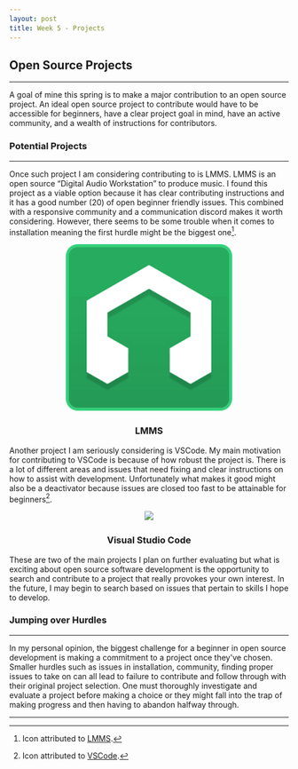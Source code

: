 ```yaml
---
layout: post
title: Week 5 - Projects
---
```


## Open Source Projects
------

A goal of mine this spring is to make a major contribution to an open source project. An ideal open source project to contribute would have to be accessible for beginners, have a clear project goal in mind, have an active community, and a wealth of instructions for contributors.


<!--more-->

### Potential Projects
------
Once such project I am considering contributing to is LMMS. LMMS is an open source “Digital Audio Workstation” to produce music. I found this project as a viable option because it has clear contributing instructions and it has a good number (20) of open beginner friendly issues. This combined with a responsive community and a communication discord makes it worth considering. However, there seems to be some trouble when it comes to installation meaning the first hurdle might be the biggest one[^1].

<p align="center">
    <img src="../images/LMMSLOGO.png" width="300px">
</p>
<h3 align="center">LMMS</h3>


Another project I am seriously considering is VSCode. My main motivation for contributing to VSCode is because of how robust the project is. There is a lot of different areas and issues that need fixing and clear instructions on how to assist with development. Unfortunately what makes it good might also be a deactivator because issues are closed too fast to be attainable for beginners[^2].

<p align="center">
    <img src="/briz123-weekly/images/vscodeicon.jpeg" width="300px">
</p>
<h3 align="center">Visual Studio Code</h3>


These are two of the main projects I plan on further evaluating but what is exciting about open source software development is the opportunity to search and contribute to a project that really provokes your own interest. In the future, I may begin to search based on issues that pertain to skills I hope to develop.

### Jumping over Hurdles
------
In my personal opinion, the biggest challenge for a beginner in open source development is making a commitment to a project once they've chosen. Smaller hurdles such as issues in installation, community, finding proper issues to take on can all lead to failure to contribute and follow through with their original project selection. One must thoroughly investigate and evaluate a project before making a choice or they might fall into the trap of making progress and then having to abandon halfway through.

***

[^1]: Icon attributed to [LMMS](https://lmms.io/).
[^2]: Icon attributed to [VSCode](https://code.visualstudio.com/).